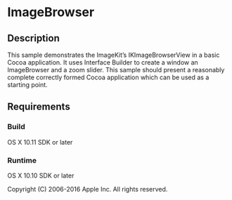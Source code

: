 # ImageBrowser

## Description

This sample demonstrates the ImageKit’s IKImageBrowserView in a basic Cocoa application. It uses Interface Builder to create a window an ImageBrowser and a zoom slider. This sample should present a reasonably complete correctly formed Cocoa application which can be used as a starting point. 

## Requirements

### Build

OS X 10.11 SDK or later

### Runtime

OS X 10.10 SDK or later


Copyright (C) 2006-2016 Apple Inc. All rights reserved.
